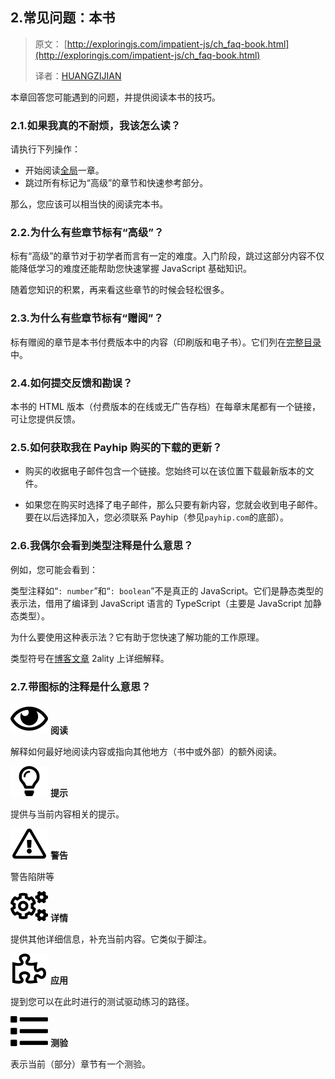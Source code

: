 ## 2.常见问题：本书

> 原文： [http://exploringjs.com/impatient-js/ch_faq-book.html](http://exploringjs.com/impatient-js/ch_faq-book.html)
> 
> 译者：[HUANGZIJIAN](https://github.com/huangzijian888)

本章回答您可能遇到的问题，并提供阅读本书的技巧。

### 2.1.如果我真的不耐烦，我该怎么读？

请执行下列操作：

*   开始阅读[全局](ch_big-picture.html)一章。
*   跳过所有标记为“高级”的章节和快速参考部分。

那么，您应该可以相当快的阅读完本书。

### 2.2.为什么有些章节标有“高级”？

标有“高级”的章节对于初学者而言有一定的难度。入门阶段，跳过这部分内容不仅能降低学习的难度还能帮助您快速掌握 JavaScript 基础知识。

随着您知识的积累，再来看这些章节的时候会轻松很多。

### 2.3.为什么有些章节标有“赠阅”？

标有赠阅的章节是本书付费版本中的内容（印刷版和电子书）。它们列在[完整目录](http://exploringjs.com/impatient-js/downloads/complete-toc.html)中。

### 2.4.如何提交反馈和勘误？

本书的 HTML 版本（付费版本的在线或无广告存档）在每章末尾都有一个链接，可让您提供反馈。

### 2.5.如何获取我在 Payhip 购买的下载的更新？

*   购买的收据电子邮件包含一个链接。您始终可以在该位置下载最新版本的文件。

*   如果您在购买时选择了电子邮件，那么只要有新内容，您就会收到电子邮件。要在以后选择加入，您必须联系 Payhip（参见`payhip.com`的底部）。

### 2.6.我偶尔会看到类型注释是什么意思？

例如，您可能会看到：

类型注释如“`: number`”和“`: boolean`”不是真正的 JavaScript。它们是静态类型的表示法，借用了编译到 JavaScript 语言的 TypeScript（主要是 JavaScript 加静态类型）。

为什么要使用这种表示法？它有助于您快速了解功能的工作原理。

类型符号在[博客文章](http://2ality.com/2018/04/type-notation-typescript.html) 2ality 上详细解释。

### 2.7.带图标的注释是什么意思？

![](img/214efb09e8a6ea25668102c7098d3668.svg) **阅读**

解释如何最好地阅读内容或指向其他地方（书中或外部）的额外阅读。

![](img/32ec5809f54a7da5d0ee1c01e5f7b22f.svg) **提示**

提供与当前内容相关的提示。

![](img/8763e1931520190f777bbf536e527ac9.svg) **警告**

警告陷阱等

![](img/6ddc665b06b04cbcdf4bc6a9c514a8c4.svg) **详情**

提供其他详细信息，补充当前内容。它类似于脚注。

![](img/326f85074b5e7828bef014ad113651df.svg) **应用**

提到您可以在此时进行的测试驱动练习的路径。

![](img/bf533f04c482f83bfc407f318306f995.svg) **测验**

表示当前（部分）章节有一个测验。